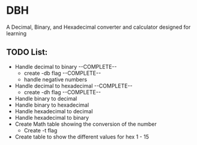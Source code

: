 # DBH
A Decimal, Binary, and Hexadecimal converter and calculator designed for learning
## TODO List:
- Handle decimal to binary --COMPLETE--
    - create -db flag --COMPLETE--
    - handle negative numbers
- Handle decimal to hexadecimal --COMPLETE--
    - create -dh flag --COMPLETE--
- Handle binary to decimal
- Handle binary to hexadecimal
- Handle hexadecimal to decimal
- Handle hexadecimal to binary
- Create Math table showing the conversion of the number
    - Create -t flag
- Create table to show the different values for hex 1 - 15
